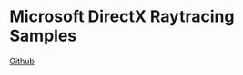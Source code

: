 # Microsoft DirectX Raytracing Samples
[Github](https://github.com/microsoft/DirectX-Graphics-Samples)